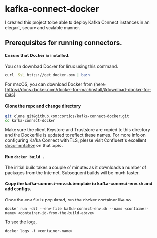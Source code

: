 # kafka-connect-docker

I created this project to be able to deploy Kafka Connect instances in an elegant, secure and scalable manner. 

## Prerequisites for running connectors. 

#### Ensure that Docker is installed. 

You can download Docker for linux using this command.

```bash
curl -SsL https://get.docker.com | bash
```
For macOS, you can download Docker from (here)[https://docs.docker.com/docker-for-mac/install/#download-docker-for-mac].

#### Clone the repo and change directory

```bash
git clone git@github.com:cortics/kafka-connect-docker.git
cd kafka-connect-docker
```

Make sure the client Keystore and Truststore are copied to this directory and the Dockerfile is updated to reflect these names. For more info on configuring Kafka Connect with TLS, please visit Confluent's excellent [documentation](http://docs.confluent.io/current/connect/security.html) on that topic.

#### Run ```docker build .```

The initial build takes a couple of minutes as it downloads a number of packages from the Internet. Subsequent builds will be much faster. 

#### Copy the kafka-connect-env.sh.template to kafka-connect-env.sh and add configs.

Once the env file is populated, run the docker container like so 

```docker run -dit --env-file kafka-connect-env.sh --name <container-name> <container-id-from-the-build-above>```

To see the logs,

```docker logs -f <container-name>```


